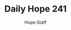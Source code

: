 ---
image: /assets/img/daily-hope-default-artwork.png
title: Daily Hope 241
number: 241
categories:
  - Daily Hope
author: Hope Staff
notes: Daily Hope 241
embed: >-
  <iframe src="https://open.spotify.com/embed/episode/6ZSeSWVR1X4j0SJMUfIqze?utm_source=generator" width="400px" height="102px" frameborder=“0" scrolling=“no”></iframe>
---